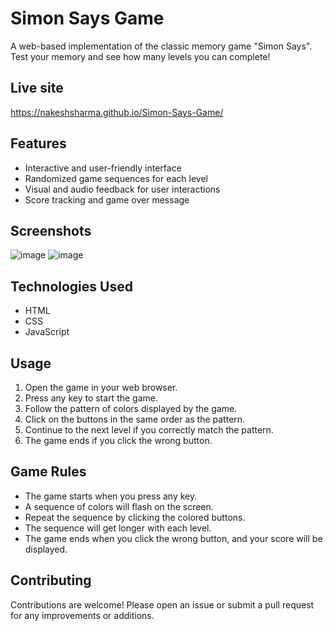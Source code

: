 # Simon Says Game

A web-based implementation of the classic memory game "Simon Says". Test your memory and see how many levels you can complete!

## Live site 
https://nakeshsharma.github.io/Simon-Says-Game/



## Features
- Interactive and user-friendly interface
- Randomized game sequences for each level
- Visual and audio feedback for user interactions
- Score tracking and game over message

## Screenshots
![image](https://github.com/user-attachments/assets/128843a6-4164-452f-98d6-6d5bc00357fe)
![image](https://github.com/user-attachments/assets/b1641a27-c216-4190-9dbd-bc794a024b67)




## Technologies Used
- HTML
- CSS
- JavaScript



## Usage
1. Open the game in your web browser.
2. Press any key to start the game.
3. Follow the pattern of colors displayed by the game.
4. Click on the buttons in the same order as the pattern.
5. Continue to the next level if you correctly match the pattern.
6. The game ends if you click the wrong button.

## Game Rules
- The game starts when you press any key.
- A sequence of colors will flash on the screen.
- Repeat the sequence by clicking the colored buttons.
- The sequence will get longer with each level.
- The game ends when you click the wrong button, and your score will be displayed.

## Contributing
Contributions are welcome! Please open an issue or submit a pull request for any improvements or additions.


